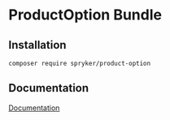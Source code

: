 # ProductOption Bundle

## Installation

```
composer require spryker/product-option
```

## Documentation

[Documentation](https://spryker.github.io)
